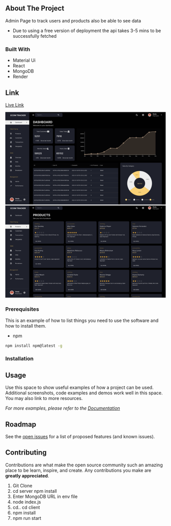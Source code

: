<!-- ABOUT THE PROJECT -->
## About The Project
Admin Page to track users and products also be able to see data
- Due to using a free version of deployment the api takes 3-5 mins to be successfully fetched
### Built With
- Material Ui
- React 
- MongoDB
- Render 

## Link
[Live Link](https://admin-tracker.onrender.com/dashboard)


![Screenshot](screenshot2.png)
![Screenshot](screenshot1.png)


### Prerequisites

This is an example of how to list things you need to use the software and how to install them.
* npm
```sh
npm install npm@latest -g
```

### Installation


<!-- USAGE EXAMPLES -->
## Usage

Use this space to show useful examples of how a project can be used. Additional screenshots, code examples and demos work well in this space. You may also link to more resources.

_For more examples, please refer to the [Documentation](https://example.com)_



<!-- ROADMAP -->
## Roadmap

See the [open issues](https://github.com/othneildrew/Best-README-Template/issues) for a list of proposed features (and known issues).



<!-- CONTRIBUTING -->
## Contributing

Contributions are what make the open source community such an amazing place to be learn, inspire, and create. Any contributions you make are **greatly appreciated**.

1. Git Clone
2. cd server npm install 
4. Enter MongoDB URL in env file
5. node index.js
6. cd.. cd client
7. npm install
8. npm run start




